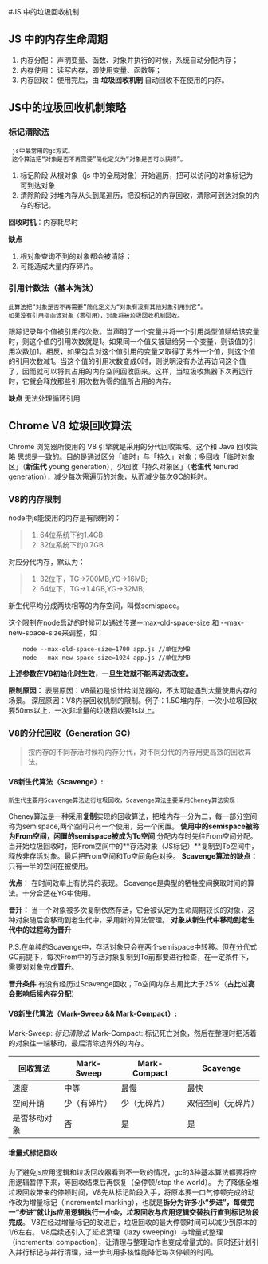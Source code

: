 #JS 中的垃圾回收机制

## JS 中的内存生命周期

1. 内存分配： 声明变量、函数、对象并执行的时候，系统自动分配内存；
2. 内存使用： 读写内存，即使用变量、函数等；
3. 内存回收： 使用完后，由 **垃圾回收机制** 自动回收不在使用的内存。

## JS中的垃圾回收机制策略

### 标记清除法

     js中最常用的gc方式。
     这个算法把“对象是否不再需要”简化定义为“对象是否可以获得”。

1. 标记阶段
   从根对象（js 中的全局对象）开始遍历，把可以访问的对象标记为可到达对象
2. 清除阶段
   对堆内存从头到尾遍历，把没标记的内存回收，清除可到达对象的内存的标记。

**回收时机**：内存耗尽时

**缺点** 
1. 根对象查询不到的对象都会被清除；
2. 可能造成大量内存碎片。

### 引用计数法（基本淘汰）

    此算法把“对象是否不再需要”简化定义为“对象有没有其他对象引用到它”。
    如果没有引用指向该对象（零引用），对象将被垃圾回收机制回收。

跟踪记录每个值被引用的次数。当声明了一个变量并将一个引用类型值赋给该变量时，则这个值的引用次数就是1。如果同一个值又被赋给另一个变量，则该值的引用次数加1。相反，如果包含对这个值引用的变量又取得了另外一个值，则这个值的引用次数减1。当这个值的引用次数变成0时，则说明没有办法再访问这个值了，因而就可以将其占用的内存空间回收回来。这样，当垃圾收集器下次再运行时，它就会释放那些引用次数为零的值所占用的内存。

**缺点** 
无法处理循环引用

## Chrome V8 垃圾回收算法
Chrome 浏览器所使用的 V8 引擎就是采用的分代回收策略。这个和 Java 回收策略 思想是一致的。目的是通过区分「临时」与「持久」对象；多回收「临时对象区」（**新生代** young generation），少回收「持久对象区」（**老生代** tenured generation），减少每次需遍历的对象，从而减少每次GC的耗时。

### V8的内存限制
node中js能使用的内存是有限制的：
>   1. 64位系统下约1.4GB
>   2. 32位系统下约0.7GB

对应分代内存，默认为：

>   1. 32位下，TG->700MB,YG->16MB;  
>   2. 64位下，TG->1.4GB,YG->32MB;

新生代平均分成两块相等的内存空间，叫做semispace。

这个限制在node启动的时候可以通过传递--max-old-space-size 和 --max-new-space-size来调整，如：

```
    node --max-old-space-size=1700 app.js //单位为MB
    node --max-new-space-size=1024 app.js //单位为MB

```
**上述参数在V8初始化时生效，一旦生效就不能再动态改变。**

**限制原因：**
    表层原因：V8最初是设计给浏览器的，不太可能遇到大量使用内存的场景。
    深层原因：V8内存回收机制的限制。例子：1.5G堆内存，一次小垃圾回收要50ms以上，一次非增量的垃圾回收要1s以上。

### V8的分代回收（Generation GC）
> 按内存的不同存活时候将内存分代，对不同分代的内存用更高效的回收算法。

#### V8新生代算法（Scavenge）:
    新生代主要用Scavenge算法进行垃圾回收，Scavenge算法主要采用Cheney算法实现：
Cheney算法是一种采用**复制**实现的回收算法，把堆内存一分为二，每一部分空间称为semispace,两个空间只有一个使用，另一个闲置。
**使用中的semispace被称为From空间，闲置的semispace被成为To空间**
分配内存时先往From空间分配。当开始垃圾回收时，把From空间中的**存活对象（JS标记）**复制到To空间中，释放非存活对象。最后把From空间和To空间角色对换。
**Scavenge算法的缺点：**
只有一半的空间在被使用。

**优点**：
在时间效率上有优异的表现。 Scavenge是典型的牺牲空间换取时间的算法。十分合适在YG中使用。

**晋升：**
当一个对象被多次复制依然存活，它会被认定为生命周期较长的对象，这种对象随后会移动到老生代中，采用新的算法管理。 
**对象从新生代中移动到老生代中的过程称为晋升** 

P.S.在单纯的Scavenge中，存活对象只会在两个semispace中转移。但在分代式GC前提下，每次From中的存活对象复制到To前都要进行检查，在一定条件下，需要对对象完成**晋升**。

**晋升条件**
有没有经历过Scavenge回收；To空间内存占用比大于25%（**占比过高会影响后续内存分配**）

#### V8新生代算法（Mark-Sweep && Mark-Compact）:
Mark-Sweep: *标记清除法*
Mark-Compact: 标记死亡对象，然后在整理时把活着的对象往一端移动，最后清除边界外的内存。

回收算法|Mark-Sweep|Mark-Compact|Scavenge
---|---|---|---
速度|中等|最慢|最快
空间开销|少（有碎片）|少（无碎片）|双倍空间（无碎片）
是否移动对象|否|是|是

#### 增量式标记回收
为了避免js应用逻辑和垃圾回收器看到不一致的情况，gc的3种基本算法都要将应用逻辑暂停下来，等回收结束后再恢复（全停顿/stop the world）。
为了降低全堆垃圾回收带来的停顿时间，V8先从标记阶段入手，将原本要一口气停顿完成的动作改为增量标记（incremental marking），也就是**拆分为许多小“步进”，每做完一“步进”就让js应用逻辑执行一小会，垃圾回收与应用逻辑交替执行直到标记阶段完成**。
V8在经过增量标记的改进后，垃圾回收的最大停顿时间可以减少到原本的1/6左右。
V8后续还引入了延迟清理（lazy sweeping）与增量式整理（incremental compaction），让清理与整理动作也变成增量式的。同时还计划引入并行标记与并行清理，进一步利用多核性能降低每次停顿的时间。
